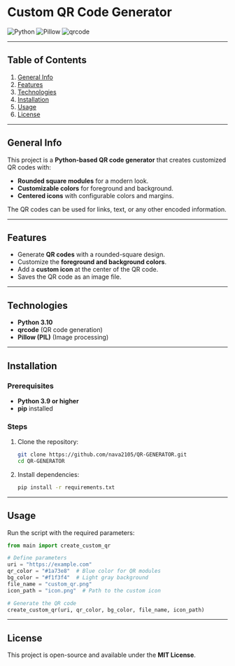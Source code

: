 # Custom QR Code Generator

![Python](https://img.shields.io/badge/python-3.9-blue)
![Pillow](https://img.shields.io/badge/Pillow-image%20processing-yellow)
![qrcode](https://img.shields.io/badge/qrcode-generator-orange)

---

## **Table of Contents**
1. [General Info](#general-info)
2. [Features](#features)
3. [Technologies](#technologies)
4. [Installation](#installation)
5. [Usage](#usage)
6. [License](#license)

---

## **General Info**
This project is a **Python-based QR code generator** that creates customized QR codes with:
- **Rounded square modules** for a modern look.
- **Customizable colors** for foreground and background.
- **Centered icons** with configurable colors and margins.

The QR codes can be used for links, text, or any other encoded information.

---

## **Features**
- Generate **QR codes** with a rounded-square design.
- Customize the **foreground and background colors**.
- Add a **custom icon** at the center of the QR code.
- Saves the QR code as an image file.

---

## **Technologies**
- **Python 3.10**
- **qrcode** (QR code generation)
- **Pillow (PIL)** (Image processing)

---

## **Installation**

### **Prerequisites**
- **Python 3.9 or higher**
- **pip** installed

### **Steps**
1. Clone the repository:
    ```bash
    git clone https://github.com/nava2105/QR-GENERATOR.git
    cd QR-GENERATOR
    ```
2. Install dependencies:
    ```bash
    pip install -r requirements.txt
    ```

---

## **Usage**

Run the script with the required parameters:

```python
from main import create_custom_qr

# Define parameters
uri = "https://example.com"
qr_color = "#1a73e8"  # Blue color for QR modules
bg_color = "#f1f3f4"  # Light gray background
file_name = "custom_qr.png"
icon_path = "icon.png"  # Path to the custom icon

# Generate the QR code
create_custom_qr(uri, qr_color, bg_color, file_name, icon_path)
```

---

## **License**
This project is open-source and available under the **MIT License**.


